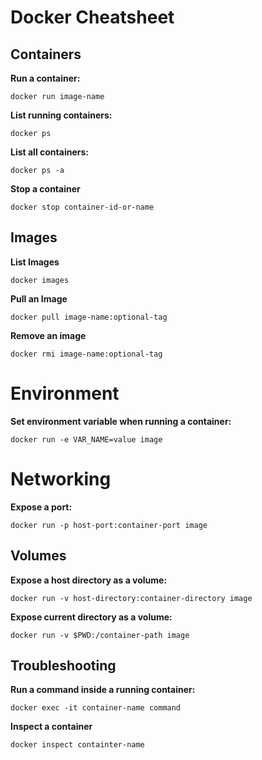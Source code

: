 # Docker Cheatsheet

## Containers

**Run a container:**

```
docker run image-name
```

**List running containers:**

```
docker ps
```

**List all containers:**

```
docker ps -a
```

**Stop a container**

```
docker stop container-id-or-name
```

## Images

**List Images**

```
docker images
```

**Pull an Image**

```
docker pull image-name:optional-tag
```

**Remove an image**

```
docker rmi image-name:optional-tag
```

# Environment

**Set environment variable when running a container:**

```
docker run -e VAR_NAME=value image
```

# Networking

**Expose a port:**

```
docker run -p host-port:container-port image
```

## Volumes

**Expose a host directory as a volume:**

```
docker run -v host-directory:container-directory image
```

**Expose current directory as a volume:**

```
docker run -v $PWD:/container-path image
```

## Troubleshooting

**Run a command inside a running container:**

```
docker exec -it container-name command
```

**Inspect a container**
```
docker inspect containter-name
```
